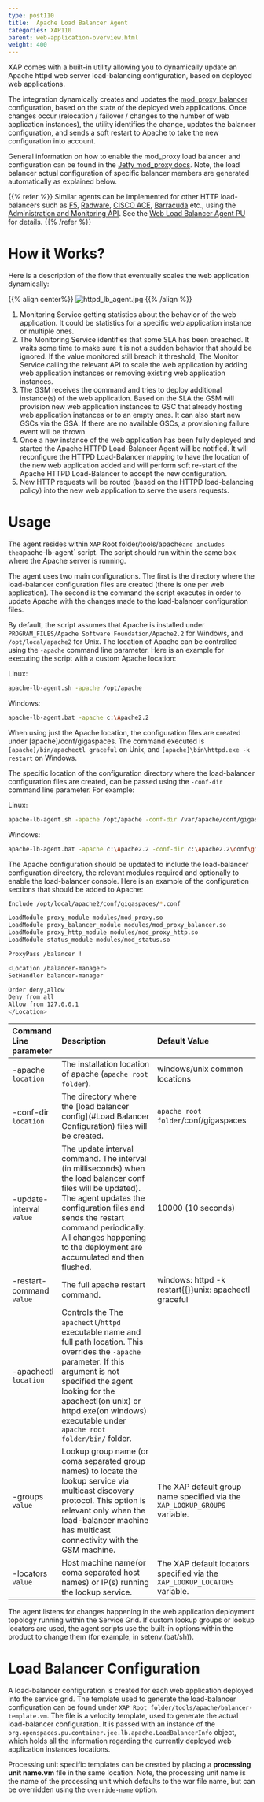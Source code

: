 ```yaml
---
type: post110
title:  Apache Load Balancer Agent
categories: XAP110
parent: web-application-overview.html
weight: 400
---
```



XAP comes with a built-in utility allowing you to dynamically update an Apache httpd web server load-balancing configuration, based on deployed web applications.




The integration dynamically creates and updates the  [mod_proxy_balancer](http://httpd.apache.org/docs/2.2/mod/mod_proxy_balancer.html) configuration, based on the state of the deployed web applications. Once changes occur (relocation / failover / changes to the number of web application instances), the utility identifies the change, updates the balancer configuration, and sends a soft restart to Apache to take the new configuration into account.

General information on how to enable the mod_proxy load balancer and configuration can be found in the [Jetty mod_proxy docs](http://docs.codehaus.org/display/JETTY/Configuring+mod_proxy). Note, the load balancer actual configuration of specific balancer members are generated automatically as explained below.

{{% refer %}}
Similar agents can be implemented for other HTTP load-balancers such as [F5](http://www.f5.com), [Radware](http://www.radware.com), [CISCO ACE](http://www.cisco.com/en/US/products/ps6906), [Barracuda](http://www.barracudanetworks.com) etc., using the [Administration and Monitoring API](./administration-and-monitoring-api.html). See the [Web Load Balancer Agent PU](/sbp/web-load-balancer-agent-pu.html) for details.
{{% /refer %}}

# How it Works?

Here is a description of the flow that eventually scales the web application dynamically:

{{% align center%}}
![httpd_lb_agent.jpg](/attachment_files/httpd_lb_agent.jpg)
{{% /align %}}

1. Monitoring Service getting statistics about the behavior of the web application. It could be statistics for a specific web application instance or multiple ones.
1. The Monitoring Service identifies that some SLA has been breached. It waits some time to make sure it is not a sudden behavior that should be ignored. If the value monitored still breach it threshold, The Monitor Service calling the relevant API to scale the web application by adding web application instances or removing existing web application instances.
1. The GSM receives the command and tries to deploy additional instance(s) of the web application. Based on the SLA the GSM will provision new web application instances to GSC that already hosting web application instances or to an empty ones. It can also start new GSCs via the GSA. If there are no available GSCs, a provisioning failure event will be thrown.
1. Once a new instance of the web application has been fully deployed and started the Apache HTTPD Load-Balancer Agent will be notified. It will reconfigure the HTTPD Load-Balancer mapping to have the location of the new web application added and will perform soft re-start of the Apache HTTPD Load-Balancer to accept the new configuration.
1. New HTTP requests will be routed (based on the HTTPD load-balancing policy) into the new web application to serve the users requests.

# Usage

The agent resides within `XAP` Root folder/tools/apache` and includes the `apache-lb-agent` script. The script should run within the same box where the Apache server is running.

The agent uses two main configurations. The first is the directory where the load-balancer configuration files are created (there is one per web application). The second is the command the script executes in order to update Apache with the changes made to the load-balancer configuration files.

By default, the script assumes that Apache is installed under `PROGRAM_FILES/Apache Software Foundation/Apache2.2` for Windows, and `/opt/local/apache2` for Unix. The location of Apache can be controlled using the `-apache` command line parameter. Here is an example for executing the script with a custom Apache location:

Linux:


```bash
apache-lb-agent.sh -apache /opt/apache
```

Windows:


```bash
apache-lb-agent.bat -apache c:\Apache2.2
```

When using just the Apache location, the configuration files are created under [apache]/conf/gigaspaces. The command executed is `[apache]/bin/apachectl graceful` on Unix, and `[apache]\bin\httpd.exe -k restart` on Windows.

The specific location of the configuration directory where the load-balancer configuration files are created, can be passed using the `-conf-dir` command line parameter. For example:

Linux:


```bash
apache-lb-agent.sh -apache /opt/apache -conf-dir /var/apache/conf/gigaspaces
```

Windows:


```bash
apache-lb-agent.bat -apache c:\Apache2.2 -conf-dir c:\Apache2.2\conf\gigaspaces
```


The Apache configuration should be updated to include the load-balancer configuration directory, the relevant modules required and optionally to enable the load-balancer console. Here is an example of the configuration sections that should be added to Apache:


```bash
Include /opt/local/apache2/conf/gigaspaces/*.conf

LoadModule proxy_module modules/mod_proxy.so
LoadModule proxy_balancer_module modules/mod_proxy_balancer.so
LoadModule proxy_http_module modules/mod_proxy_http.so
LoadModule status_module modules/mod_status.so

ProxyPass /balancer !

<Location /balancer-manager>
SetHandler balancer-manager

Order deny,allow
Deny from all
Allow from 127.0.0.1
</Location>
```





|Command Line parameter|Description|Default Value|
|:---------------------|:----------|:------------|
|-apache `location`|The installation location of apache (`apache root folder`).|windows/unix common locations|
|-conf-dir `location`|The directory where the [load balancer config](#Load Balancer Configuration) files will be created. |`apache root folder`/conf/gigaspaces|
|-update-interval `value`|The update interval command. The interval (in milliseconds) when the load balancer conf files will be updated). The agent updates the configuration files and sends the restart command periodically. All changes happening to the deployment are accumulated and then flushed. | 10000 (10 seconds)|
|-restart-command `value`|The full apache restart command.| windows: httpd -k restart{{<wbr>}}unix: apachectl graceful|
|-apachectl `location`|Controls the The `apachectl`/`httpd` executable name and full path location. This overrides the `-apache` parameter. If this argument is not specified the agent looking for the apachectl(on unix) or httpd.exe(on windows) executable under `apache root folder/bin/` folder.| |
|-groups `value`|Lookup group name (or coma separated group names) to locate the lookup service via multicast discovery protocol. This option is relevant only when the load-balancer machine has multicast connectivity with the GSM machine.|The XAP default group name specified via the `XAP_LOOKUP_GROUPS` variable.|
|-locators `value`|Host machine name(or coma separated host names) or IP(s) running the lookup service.| The XAP default locators specified via the `XAP_LOOKUP_LOCATORS` variable.|

The agent listens for changes happening in the web application deployment topology running within the Service Grid. If custom lookup groups or lookup locators are used, the agent scripts use the built-in options within the product to change them (for example, in setenv.(bat/sh)).

# Load Balancer Configuration

A load-balancer configuration is created for each web application deployed into the service grid. The template used to generate the load-balancer configuration can be found under `XAP Root folder/tools/apache/balancer-template.vm`. The file is a velocity template, used to generate the actual load-balancer configuration. It is passed with an instance of the `org.openspaces.pu.container.jee.lb.apache.LoadBalancerInfo` object, which holds all the information regarding the currently deployed web application instances locations.

Processing unit specific templates can be created by placing a **processing unit name.vm** file in the same location. Note, the processing unit name is the name of the processing unit which defaults to the war file name, but can be overridden using the `override-name` option.
